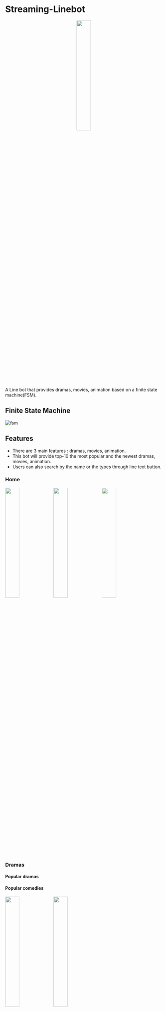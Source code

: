 # Streaming-Linebot

<div align="center">

<img src="./img/main_drama.jpg" class="div" width="30%"  >

</div>
A Line bot that provides dramas, movies, animation based on a finite state machine(FSM).

## Finite State Machine
![fsm](./fsm.png)


## Features
- There are 3 main features : dramas, movies, animation.
- This bot will provide top-10 the most popular and the newest dramas, movies, animation.
- Users can also search by the name or the types through line text button.
### Home


<img src="./img/main_drama.jpg" class="div" width="30%">    <img src="./img/main_animation.jpg" class="div" width="30%">   <img src="./img/main_movie.jpg" class="div" width="30%">

### Dramas
#### Popular dramas 
#### Popular comedies
<img src="./img/drama_hot.jpg" class="div" width="30%"> <img src="./img/drama_comedy.jpg" class="div" width="30%">

#### Popular dramas from different countries
<img src="./img/drama1.jpg" class="div" width="30%"> <img src="./img/drama2.jpg" class="div" width="30%"> <br> 
<img src="./img/drama_korea.jpg" class="div" width="30%">    <img src="./img/drama_usa.jpg" class="div" width="30%">

### Movies
#### Hot taiwan movies
#### Hot American movies
#### New Moives this week
<img src="./img/movie_tw.jpg" class="div" width="30%">    <img src="./img/movie_usa.jpg" class="div" width="30%">   <img src="./img/movie_week.jpg" class="div" width="30%">

### Animation
#### Hot animation
#### New animation
#### Search animation
<img src="./img/animation_hot.jpg" class="div" width="30%"> <img src="./img/animation_new.jpg" class="div" width="30%"> <img src="./img/animation_search.jpg" class="div" width="30%">

## Setup
* Python 3.8

### Install Dependency
```
$ pip install -r requirements.txt
```

* pygraphviz (For visualizing Finite State Machine)
    * [Setup pygraphviz on Ubuntu](http://www.jianshu.com/p/a3da7ecc5303)
	* [Note: macOS Install error](https://github.com/pygraphviz/pygraphviz/issues/100)


#### Secret Data
Set `Channel_Access_Token`, `Channel_Secret`, `User_id`
`LINE_CHANNEL_SECRET` and `LINE_CHANNEL_ACCESS_TOKEN` **MUST** be set to proper values.
Otherwise, you might not be able to run your code.


## Reference
[Pipenv](https://medium.com/@chihsuan/pipenv-更簡單-更快速的-python-套件管理工具-135a47e504f4) ❤️ [@chihsuan](https://github.com/chihsuan)

[TOC-Project-2019](https://github.com/winonecheng/TOC-Project-2019) ❤️ [@winonecheng](https://github.com/winonecheng)

Flask Architecture ❤️ [@Sirius207](https://github.com/Sirius207)

[Line line-bot-sdk-python](https://github.com/line/line-bot-sdk-python/tree/master/examples/flask-echo)

[Slides](https://hackmd.io/@TTW/ToC-2019-Project#) and [FAQ](https://hackmd.io/s/B1Xw7E8kN)

[[Python+LINE Bot教學]提升使用者體驗的按鈕樣板訊息(Buttons template message)實用技巧](https://www.learncodewithmike.com/2020/07/line-bot-buttons-template-message.html)
